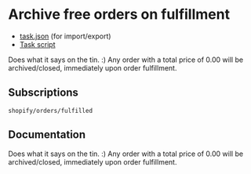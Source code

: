 # Archive free orders on fulfillment

* [task.json](../../tasks/archive-free-orders-on-fulfillment.json) (for import/export)
* [Task script](./script.liquid)

Does what it says on the tin. :) Any order with a total price of 0.00 will be archived/closed, immediately upon order fulfillment.

## Subscriptions

```liquid
shopify/orders/fulfilled
```

## Documentation

Does what it says on the tin. :) Any order with a total price of 0.00 will be archived/closed, immediately upon order fulfillment.

